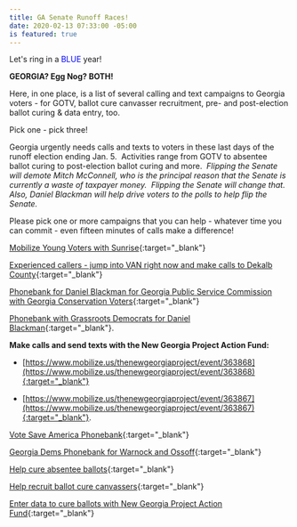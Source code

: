 ```yaml
---
title: GA Senate Runoff Races!
date: 2020-02-13 07:33:00 -05:00
is featured: true
---
```


Let's ring in a <span style="color:blue;">BLUE</span> year!

**GEORGIA? Egg Nog? BOTH!**

Here, in one place, is a list of several calling and text campaigns to Georgia voters - for GOTV, ballot cure canvasser recruitment, pre- and post-election ballot curing & data entry, too.

Pick one - pick three!

Georgia urgently needs calls and texts to voters in these last days of the runoff election ending Jan. 5.  Activities range from GOTV to absentee ballot curing to post-election ballot curing and more.  *Flipping the Senate will demote Mitch McConnell, who is the principal reason that the Senate is currently a waste of taxpayer money.  Flipping the Senate will change that.  Also, Daniel Blackman will help drive voters to the polls to help flip the Senate.*

Please pick one or more campaigns that you can help -  whatever time you can commit - even fifteen minutes of calls make a difference!

[Mobilize Young Voters with Sunrise](https://www.mobilize.us/sunrise/event/363816){:target="_blank"}

[Experienced callers - jump into VAN right now and make calls to Dekalb County](https://www.openvpb.com/vpb_bycode/1D6AC4J-648024){:target="_blank"}

[Phonebank for Daniel Blackman for Georgia Public Service Commission with Georgia Conservation Voters](https://www.mobilize.us/leadlocally/event/365112%C2%A0https://www.mobilize.us/mobilize/event/363557){:target="_blank"}

[Phonebank with Grassroots Democrats for Daniel Blackman](https://www.mobilize.us/mobilize/event/363679){:target="_blank"}.

**Make calls and send texts with the New Georgia Project Action Fund:**

* [https://www.mobilize.us/thenewgeorgiaproject/event/363868](https://www.mobilize.us/thenewgeorgiaproject/event/363868){:target="_blank"}

* [https://www.mobilize.us/thenewgeorgiaproject/event/363867](https://www.mobilize.us/thenewgeorgiaproject/event/363867){:target="_blank"}.

[Vote Save America Phonebank](https://www.mobilize.us/crooked/event/366340){:target="_blank"}

[Georgia Dems Phonebank for Warnock and Ossoff](https://www.mobilize.us/georgiademocrats/event/364626){:target="_blank"}

[Help cure absentee ballots](https://www.mobilize.us/dpgvoterprotection/event/362889){:target="_blank"}

[Help recruit ballot cure canvassers](https://www.mobilize.us/dpgvoterprotection/event/364644){:target="_blank"}

[Enter data to cure ballots with New Georgia Project Action Fund](https://www.mobilize.us/thenewgeorgiaproject/event/367763){:target="_blank"}